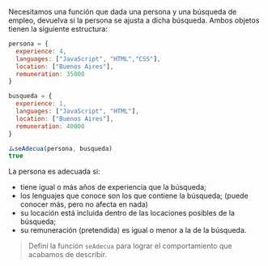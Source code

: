 Necesitamos una función que dada una persona y una búsqueda de empleo, devuelva si la persona se ajusta a dicha búsqueda. Ambos objetos tienen la siguiente estructura:

```javascript
persona = {
  experience: 4,
  languages: ["JavaScript", "HTML","CSS"],
  location: ["Buenos Aires"],
  remuneration: 35000
}

busqueda = {
  experience: 1,
  languages: ["JavaScript", "HTML"],
  location: ["Buenos Aires"],
  remuneration: 40000
}

ムseAdecua(persona, busqueda)
true
```

La persona es adecuada si:

- tiene igual o más años de experiencia que la búsqueda;
- los lenguajes que conoce son los que contiene la búsqueda; (puede conocer más, pero no afecta en nada)
- su locación está incluida dentro de las locaciones posibles de la búsqueda;
- su remuneración (pretendida) es igual o menor a la de la búsqueda.

> Definí la función `seAdecua` para lograr el comportamiento que acabamos de describir.
